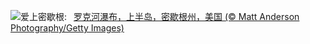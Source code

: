 ![](https://www.bing.com/th?id=OHR.RockRiverFalls_ZH-CN6532185546_UHD.jpg&w=1000)爱上密歇根:&nbsp;&ensp;[罗克河瀑布，上半岛，密歇根州，美国 (© Matt Anderson Photography/Getty Images)](https://www.bing.com/th?id=OHR.RockRiverFalls_ZH-CN6532185546_UHD.jpg)
<br><br/>
